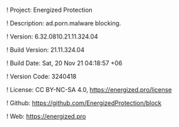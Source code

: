 ! Project: Energized Protection

! Description: ad.porn.malware blocking.

! Version: 6.32.0810.21.11.324.04

! Build Version: 21.11.324.04

! Build Date: Sat, 20 Nov 21 04:18:57 +06

! Version Code: 3240418

! License: CC BY-NC-SA 4.0, https://energized.pro/license

! Github: https://github.com/EnergizedProtection/block

! Web: https://energized.pro
